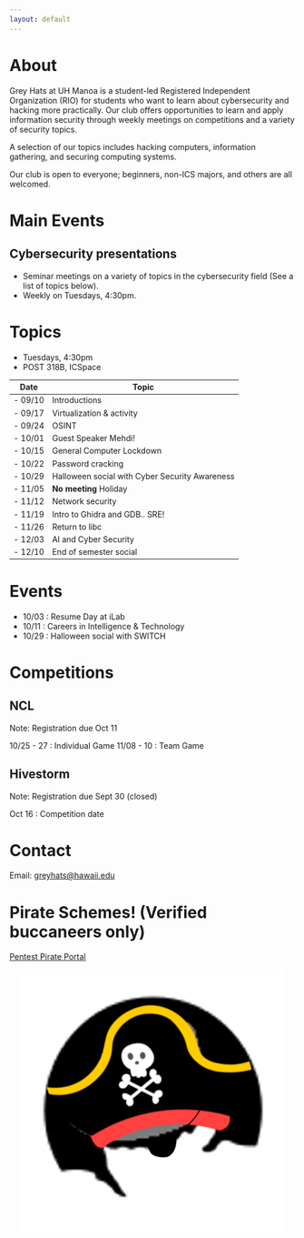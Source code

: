 ```yaml
---
layout: default
---
```


# [](#about)About

Grey Hats at UH Manoa is a student-led Registered Independent Organization (RIO) for students who want to learn about cybersecurity and hacking more practically. Our club offers opportunities to learn and apply information security through weekly meetings on competitions and a variety of security topics.


A selection of our topics includes hacking computers, information gathering, and securing computing systems.


Our club is open to everyone; beginners, non-ICS majors, and others are all welcomed.

# [](#mainevents)Main Events

## Cybersecurity presentations
  - Seminar meetings on a variety of topics in the cybersecurity field (See a list of topics below).
  - Weekly on Tuesdays, 4:30pm.


# [](#topics)Topics

 - Tuesdays, 4:30pm
 - POST 318B, ICSpace

  |   Date   |    Topic                         |
  | -------- | -------------------------------- |
  | - 09/10  | Introductions                    |
  | - 09/17  | Virtualization & activity        |
  | - 09/24  | OSINT                            |
  | - 10/01  | Guest Speaker Mehdi!             | 
  | - 10/15  | General Computer Lockdown        |
  | - 10/22  | Password cracking |
  | - 10/29  | Halloween social with Cyber Security Awareness   |
  | - 11/05  | **No meeting** Holiday           |
  | - 11/12  | Network security                 |
  | - 11/19  | Intro to Ghidra and GDB.. SRE!   |
  | - 11/26  | Return to libc                   |
  | - 12/03  | AI and Cyber Security            |
  | - 12/10  | End of semester social           |


# [](#events)Events
 - 10/03 : Resume Day at iLab
 - 10/11 : Careers in Intelligence & Technology
 - 10/29 : Halloween social  with SWITCH

# [](#competitions)Competitions
 
## NCL 
Note: Registration due Oct 11

10/25 - 27 : Individual Game
11/08 - 10 : Team Game

## Hivestorm
Note: Registration due Sept 30 (closed)

Oct 16 : Competition date
 

# [](#contact)Contact

Email: greyhats@hawaii.edu


# [](#piracy) Pirate Schemes! (Verified buccaneers only)
<a href="PentestPiratesExtras/pentestpirates.html" class="btn btn-outline-dark">Pentest Pirate Portal</a>


<center>
	<img style="width:460px" src="PentestPiratesExtras/piratehat.png"/>
</center>

